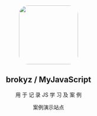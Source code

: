 <div align="center">
  <img width="160px" style="border-radius:15%" bor src="https://i.vgy.me/GPooJT.png">
  <h2 align="center">
    brokyz / MyJavaScript
  </h2>
  <p align="center">
    用 于 记 录 JS 学 习 及 案 例
  </p> 
  <p align="center">
    <a style="text-decoration:none" href="https://brokyz.github.io/MyJavaScript/" target="_blank">案例演示站点</a>
   </p>
</div>

